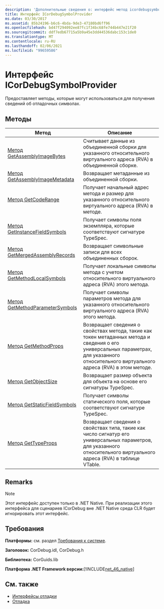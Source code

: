 ```yaml
---
description: 'Дополнительные сведения о: интерфейс метод icordebugsymbolprovider'
title: Интерфейс ICorDebugSymbolProvider
ms.date: 03/30/2017
ms.assetid: 85b24196-b6c6-4bda-9de3-47180bd6ff96
ms.openlocfilehash: bd47f294092ee87fc1f34bc68fe744b447e21f20
ms.sourcegitcommit: ddf7edb67715a5b9a45e3dd44536dabc153c1de0
ms.translationtype: MT
ms.contentlocale: ru-RU
ms.lasthandoff: 02/06/2021
ms.locfileid: "99659586"
---
```

# <a name="icordebugsymbolprovider-interface"></a>Интерфейс ICorDebugSymbolProvider

Предоставляет методы, которые могут использоваться для получения сведений об отладочных символах.  
  
## <a name="methods"></a>Методы  
  
|Метод|Описание|  
|------------|-----------------|  
|[Метод GetAssemblyImageBytes](icordebugsymbolprovider-getassemblyimagebytes-method.md)|Считывает данные из объединенной сборки для указанного относительного виртуального адреса (RVA) в объединенной сборке.|  
|[Метод GetAssemblyImageMetadata](icordebugsymbolprovider-getassemblyimagemetadata-method.md)|Возвращает метаданные из объединенной сборки.|  
|[Метод GetCodeRange](icordebugsymbolprovider-getcoderange-method.md)|Получает начальный адрес метода и размер для указанного относительного виртуального адреса (RVA) в методе.|  
|[Метод GetInstanceFieldSymbols](icordebugsymbolprovider-getinstancefieldsymbols-method.md)|Получает символы поля экземпляра, которые соответствуют сигнатуре TypeSpec.|  
|[Метод GetMergedAssemblyRecords](icordebugsymbolprovider-getmergedassemblyrecords-method.md)|Возвращает символьные записи для всех объединенных сборок.|  
|[Метод GetMethodLocalSymbols](icordebugsymbolprovider-getmethodlocalsymbols-method.md)|Получает локальные символы метода с учетом относительного виртуального адреса (RVA) этого метода.|  
|[Метод GetMethodParameterSymbols](icordebugsymbolprovider-getmethodparametersymbols-method.md)|Получает символы параметров метода для указанного относительного виртуального адреса (RVA) этого метода.|  
|[Метод GetMethodProps](icordebugsymbolprovider-getmethodprops-method.md)|Возвращает сведения о свойствах метода, такие как токен метаданных метода и сведения о его универсальных параметрах, для указанного относительного виртуального адреса (RVA) в этом методе.|  
|[Метод GetObjectSize](icordebugsymbolprovider-getobjectsize-method.md)|Возвращает размер объекта для объекта на основе его сигнатуры TypeSpec.|  
|[Метод GetStaticFieldSymbols](icordebugsymbolprovider-getstaticfieldsymbols-method.md)|Получает символы статического поля, которые соответствуют сигнатуре TypeSpec.|  
|[Метод GetTypeProps](icordebugsymbolprovider-gettypeprops-method.md)|Возвращает сведения о свойствах типа, такие как число сигнатур его универсальных параметров, для указанного относительного виртуального адреса (RVA) в таблице VTable.|  
  
## <a name="remarks"></a>Remarks  
  
> [!NOTE]
> Этот интерфейс доступен только в .NET Native. При реализации этого интерфейса для сценариев ICorDebug вне .NET Native среда CLR будет игнорировать этот интерфейс.  
  
## <a name="requirements"></a>Требования  

 **Платформы:** см. раздел [Требования к системе](../../get-started/system-requirements.md).  
  
 **Заголовок:** CorDebug.idl, CorDebug.h  
  
 **Библиотека:** CorGuids.lib  
  
 **Платформа .NET Framework версии:**[!INCLUDE[net_46_native](../../../../includes/net-46-native-md.md)]  
  
## <a name="see-also"></a>См. также

- [Интерфейсы отладки](debugging-interfaces.md)
- [Отладка](index.md)
